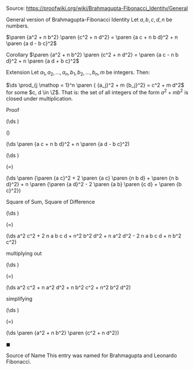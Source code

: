 # 

Source: https://proofwiki.org/wiki/Brahmagupta-Fibonacci_Identity/General



General version of Brahmagupta-Fibonacci Identity
Let $a, b, c, d, n$ be numbers.

$\paren {a^2 + n b^2} \paren {c^2 + n d^2} = \paren {a c + n b d}^2 + n \paren {a d - b c}^2$


Corollary
$\paren {a^2 + n b^2} \paren {c^2 + n d^2} = \paren {a c - n b d}^2 + n \paren {a d + b c}^2$


Extension
Let $a_1, a_2, \ldots, a_n, b_1, b_2, \ldots, b_n, m$ be integers.
Then:

$\ds \prod_{j \mathop = 1}^n \paren { {a_j}^2 + m {b_j}^2} = c^2 + m d^2$
for some $c, d \in \Z$.
That is: the set of all integers of the form $a^2 + m b^2$ is closed under multiplication.


Proof













\(\ds \)

\(\)







\(\ds \paren {a c + n b d}^2 + n \paren {a d - b c}^2\)




















\(\ds \)

\(=\)







\(\ds \paren {\paren {a c}^2 + 2 \paren {a c} \paren {n b d} + \paren {n b d}^2} + n \paren {\paren {a d}^2 - 2 \paren {a b} \paren {c d} + \paren {b c}^2}\)





Square of Sum, Square of Difference














\(\ds \)

\(=\)







\(\ds a^2 c^2 + 2 n a b c d + n^2 b^2 d^2 + n a^2 d^2 - 2 n a b c d + n b^2 c^2\)





multiplying out














\(\ds \)

\(=\)







\(\ds a^2 c^2 + n a^2 d^2 + n b^2 c^2 + n^2 b^2 d^2\)





simplifying














\(\ds \)

\(=\)







\(\ds \paren {a^2 + n b^2} \paren {c^2 + n d^2}\)









$\blacksquare$


Source of Name
This entry was named for Brahmagupta‎ and Leonardo Fibonacci‎‎.





